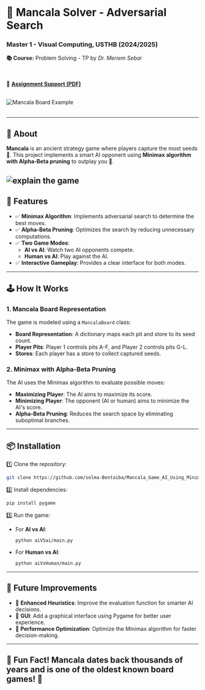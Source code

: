 # **🌰 Mancala Solver - Adversarial Search**  
### **Master 1 - Visual Computing, USTHB (2024/2025)**  

**📚 Course:** Problem Solving - TP by *Dr. Meriem Sebai*  


<br>  

📄 **[Assignment Support (PDF)](./📄Mancala_game_project.pdf)**  
<br>  

![Mancala Board Example](https://i.pinimg.com/originals/e7/23/07/e72307019ac8c6bf2501877bfb28bafc.gif)  
<br>  

---

## **📌 About**  

**Mancala** is an ancient strategy game where players capture the most seeds 🌱. 
This project implements a smart AI opponent using **Minimax algorithm with Alpha-Beta pruning** to outplay you 🤯.

![explain the game](https://i.pinimg.com/736x/07/f5/66/07f56656594d41042b81aba3d432e15c.jpg)
---

## **🧩 Features**  
- ✅ **Minimax Algorithm**: Implements adversarial search to determine the best moves.  
- ✅ **Alpha-Beta Pruning**: Optimizes the search by reducing unnecessary computations.  
- ✅ **Two Game Modes**:  
  - **AI vs AI**: Watch two AI opponents compete.  
  - **Human vs AI**: Play against the AI.  
- ✅ **Interactive Gameplay**: Provides a clear interface for both modes.  

---

## **🕹️ How It Works**  
### **1. Mancala Board Representation**  
The game is modeled using a `MancalaBoard` class:  
- **Board Representation**: A dictionary maps each pit and store to its seed count.  
- **Player Pits**: Player 1 controls pits A-F, and Player 2 controls pits G-L.  
- **Stores**: Each player has a store to collect captured seeds.  

### **2. Minimax with Alpha-Beta Pruning**  
The AI uses the Minimax algorithm to evaluate possible moves:  
- **Maximizing Player**: The AI aims to maximize its score.  
- **Minimizing Player**: The opponent (AI or human) aims to minimize the AI's score.  
- **Alpha-Beta Pruning**: Reduces the search space by eliminating suboptimal branches.  

---

## **📦 Installation**  
1️⃣ Clone the repository:  
```bash  
git clone https://github.com/selma-Bentaiba/Mancala_Game_AI_Using_Minimax_and_Alpha_Beta_Pruning.git  
```  

2️⃣ Install dependencies:  
```bash  
pip install pygame  
```  

3️⃣ Run the game:  
- For **AI vs AI**:  
  ```bash  
  python aiVSai/main.py  
  ```  
- For **Human vs AI**:  
  ```bash  
  python aiVsHuman/main.py  
  ```  

---
## **🤖 Future Improvements**  
- 🔹 **Enhanced Heuristics**: Improve the evaluation function for smarter AI decisions.  
- 🔹 **GUI**: Add a graphical interface using Pygame for better user experience.  
- 🔹 **Performance Optimization**: Optimize the Minimax algorithm for faster decision-making.  

---
🌟 Fun Fact!
Mancala dates back thousands of years and is one of the oldest known board games! 🎲
---
